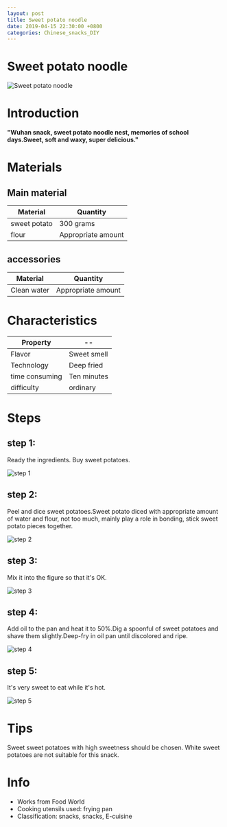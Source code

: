 ```yaml
---
layout: post
title: Sweet potato noodle
date: 2019-04-15 22:30:00 +0800
categories: Chinese_snacks_DIY
---
```


# Sweet potato noodle

![Sweet potato noodle]({{site.baseurl}}/img/429367/429367.jpg)

# Introduction

**"Wuhan snack, sweet potato noodle nest, memories of school days.Sweet, soft and waxy, super delicious."**

# Materials


## Main material

Material|Quantity
--|--
sweet potato|300 grams
flour|Appropriate amount

## accessories

Material|Quantity
--|--
Clean water|Appropriate amount

# Characteristics

Property|--
--|--
Flavor|Sweet smell
Technology|Deep fried
time consuming|Ten minutes
difficulty|ordinary

# Steps

## step 1:

Ready the ingredients. Buy sweet potatoes.

![step 1]({{site.baseurl}}/img/429367/1.jpg)

## step 2:

Peel and dice sweet potatoes.Sweet potato diced with appropriate amount of water and flour, not too much, mainly play a role in bonding, stick sweet potato pieces together.

![step 2]({{site.baseurl}}/img/429367/2.jpg)

## step 3:

Mix it into the figure so that it's OK.

![step 3]({{site.baseurl}}/img/429367/3.jpg)

## step 4:

Add oil to the pan and heat it to 50%.Dig a spoonful of sweet potatoes and shave them slightly.Deep-fry in oil pan until discolored and ripe.

![step 4]({{site.baseurl}}/img/429367/4.jpg)

## step 5:

It's very sweet to eat while it's hot.

![step 5]({{site.baseurl}}/img/429367/5.jpg)

# Tips

Sweet sweet potatoes with high sweetness should be chosen. White sweet potatoes are not suitable for this snack.

# Info

- Works from Food World
- Cooking utensils used: frying pan
- Classification: snacks, snacks, E-cuisine